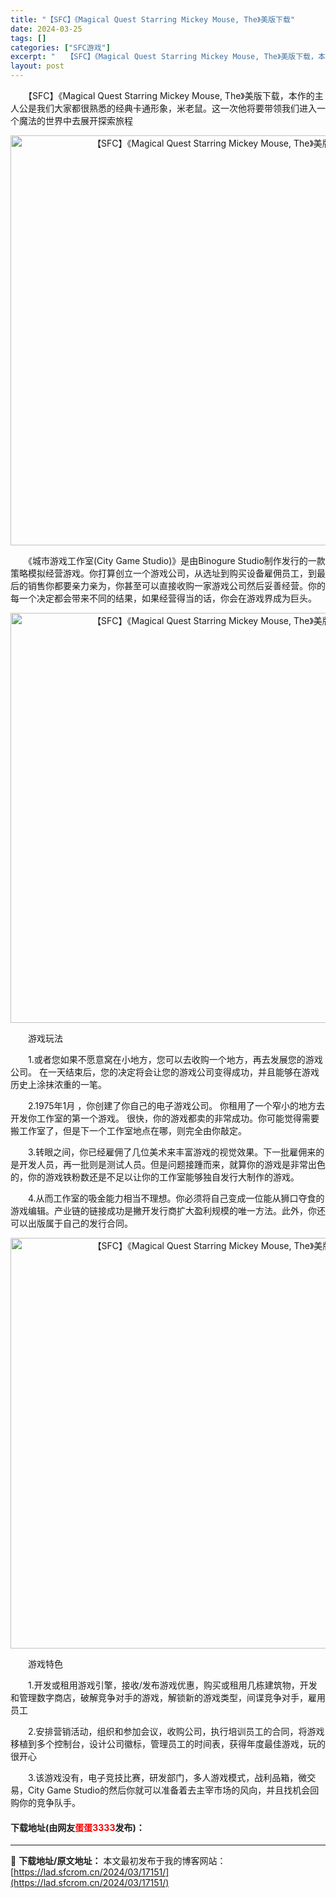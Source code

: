 ```yaml
---
title: "【SFC】《Magical Quest Starring Mickey Mouse, The》美版下载"
date: 2024-03-25
tags: []
categories: ["SFC游戏"]
excerpt: "　　【SFC】《Magical Quest Starring Mickey Mouse, The》美版下载，本作的主人公是我们大家都很熟悉的经典卡通形象，米老鼠。这一次他将要带领我们进入一个魔法的世界中去展开探索旅程 　　《城市游戏工作室(City Game Studio)》是由Binogure S&hellip;"
layout: post
---
```


 <p>　　【SFC】《Magical Quest Starring Mickey Mouse, The》美版下载，本作的主人公是我们大家都很熟悉的经典卡通形象，米老鼠。这一次他将要带领我们进入一个魔法的世界中去展开探索旅程</p> <p align="center"><img align="" border="0" src="https://lad.sfcrom.cn/wp-content/uploads/2024/03/20240325_6600bf9b7361d.png" width="656" alt="【SFC】《Magical Quest Starring Mickey Mouse, The》美版下载" /></p> <p>　　《城市游戏工作室(City Game Studio)》是由Binogure Studio制作发行的一款策略模拟经营游戏。你打算创立一个游戏公司，从选址到购买设备雇佣员工，到最后的销售你都要亲力亲为，你甚至可以直接收购一家游戏公司然后妥善经营。你的每一个决定都会带来不同的结果，如果经营得当的话，你会在游戏界成为巨头。</p> <p align="center"><img align="" border="0" src="https://lad.sfcrom.cn/wp-content/uploads/2024/03/20240325_6600bf9d32ad0.png" width="656" alt="【SFC】《Magical Quest Starring Mickey Mouse, The》美版下载" /></p> <p>　　游戏玩法</p> <p>　　1.或者您如果不愿意窝在小地方，您可以去收购一个地方，再去发展您的游戏公司。 在一天结束后，您的决定将会让您的游戏公司变得成功，并且能够在游戏历史上涂抹浓重的一笔。</p> <p>　　2.1975年1月 ，你创建了你自己的电子游戏公司。 你租用了一个窄小的地方去开发你工作室的第一个游戏。 很快，你的游戏都卖的非常成功。你可能觉得需要搬工作室了，但是下一个工作室地点在哪，则完全由你敲定。</p> <p>　　3.转眼之间，你已经雇佣了几位美术来丰富游戏的视觉效果。下一批雇佣来的是开发人员，再一批则是测试人员。但是问题接踵而来，就算你的游戏是非常出色的，你的游戏铁粉数还是不足以让你的工作室能够独自发行大制作的游戏。</p> <p>　　4.从而工作室的吸金能力相当不理想。你必须将自己变成一位能从狮口夺食的游戏编辑。产业链的链接成功是撇开发行商扩大盈利规模的唯一方法。此外，你还可以出版属于自己的发行合同。</p> <p align="center"><img align="" border="0" src="https://lad.sfcrom.cn/wp-content/uploads/2024/03/20240325_6600bf9f3978d.png" width="657" alt="【SFC】《Magical Quest Starring Mickey Mouse, The》美版下载" /></p> <p>　　游戏特色</p> <p>　　1.开发或租用游戏引擎，接收/发布游戏优惠，购买或租用几栋建筑物，开发和管理数字商店，破解竞争对手的游戏，解锁新的游戏类型，间谍竞争对手，雇用员工</p> <p>　　2.安排营销活动，组织和参加会议，收购公司，执行培训员工的合同，将游戏移植到多个控制台，设计公司徽标，管理员工的时间表，获得年度最佳游戏，玩的很开心</p> <p>　　3.该游戏没有，电子竞技比赛，研发部门，多人游戏模式，战利品箱，微交易，City Game Studio的然后你就可以准备着去主宰市场的风向，并且找机会回购你的竞争队手。</p> <p><h4>下载地址(由网友<font color="red">蛋蛋3333</font>发布)：</h4></p> 

---
📖 **下载地址/原文地址：** 本文最初发布于我的博客网站：[https://lad.sfcrom.cn/2024/03/17151/](https://lad.sfcrom.cn/2024/03/17151/)
